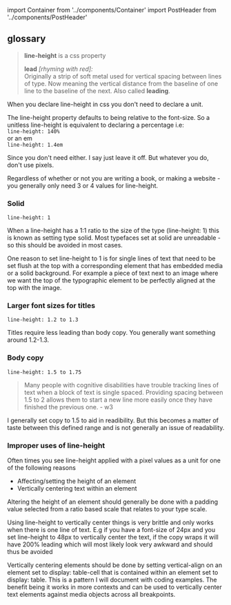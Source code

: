 import Container from '../components/Container'
import PostHeader from '../components/PostHeader'

<Container>
  <PostHeader 
    title="How to Line-height"
    published="07-06-2015"
  />


## glossary

> **line-height** is a css property
> 
> **lead** _[rhyming with red]:_  
> Originally a strip of soft metal used for vertical spacing between lines of type. Now meaning the vertical distance from the baseline of one line to the baseline of the next. Also called **leading**.

When you declare line-height in css you don't need to declare a unit.

The line-height property defaults to being relative to the font-size. So a unitless line-height is equivalent to declaring a percentage i.e:  
`line-height: 140%`  
or an em  
`line-height: 1.4em`

Since you don't need either. I say just leave it off. But whatever you do, don't use pixels.

Regardless of whether or not you are writing a book, or making a website - you generally only need 3 or 4 values for line-height.

### Solid
`line-height: 1`

When a line-height has a 1:1 ratio to the size of the type (line-height: 1) this is known as setting type solid. Most typefaces set at solid are unreadable - so this should be avoided in most cases.

One reason to set line-height to 1 is for single lines of text that need to be set flush at the top with a corresponding element that has embedded media or a solid background. For example a piece of text next to an image where we want the top of the typographic element to be perfectly aligned at the top with the image.

### Larger font sizes for titles

`line-height: 1.2 to 1.3`

Titles require less leading than body copy. You generally want something around 1.2-1.3.

### Body copy
```line-height: 1.5 to 1.75```

> Many people with cognitive disabilities have trouble tracking lines of text when a block of text is single spaced. Providing spacing between 1.5 to 2 allows them to start a new line more easily once they have finished the previous one. - w3

I generally set copy to 1.5 to aid in readibility. But this becomes a matter of taste between this defined range and is not generally an issue of readability.

### Improper uses of line-height

Often times you see line-height applied with a pixel values as a unit for one of the following reasons

*   Affecting/setting the height of an element
*   Vertically centering text within an element

Altering the height of an element should generally be done with a padding value selected from a ratio based scale that relates to your type scale.

Using line-height to vertically center things is very brittle and only works when there is one line of text. E.g if you have a font-size of 24px and you set line-height to 48px to vertically center the text, if the copy wraps it will have 200% leading which will most likely look very awkward and should thus be avoided

Vertically centering elements should be done by setting vertical-align on an element set to display: table-cell that is contained within an element set to display: table. This is a pattern I will document with coding examples. The benefit being it works in more contexts and can be used to vertically center text elements against media objects across all breakpoints.

</Container>
